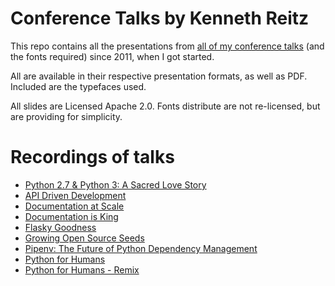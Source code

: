 # Conference Talks by Kenneth Reitz

This repo contains all the presentations from [all of my conference talks](https://www.kennethreitz.org/talks) (and the fonts required) since 2011, when I got started. 

All are available in their respective presentation formats, as well as PDF. Included are the typefaces used.

All slides are Licensed Apache 2.0. Fonts distribute are not re-licensed, but are providing for simplicity.

# Recordings of talks

- [Python 2.7 & Python 3: A Sacred Love Story](https://www.youtube.com/watch?time_continue=383&v=skYBOXE02OQ)
- [API Driven Development](https://www.youtube.com/watch?v=JQBnopNPQEc)
- [Documentation at Scale](https://www.youtube.com/watch?v=zhZOGST52ds)
- [Documentation is King](https://www.youtube.com/watch?v=QZ5ehRynekQ)
- [Flasky Goodness](https://www.youtube.com/watch?v=mfPViuYC4LE)
- [Growing Open Source Seeds](https://www.youtube.com/watch?v=UwuMclgqtAQ)
- [Pipenv: The Future of Python Dependency Management](https://www.youtube.com/watch?v=GBQAKldqgZs)
- [Python for Humans](https://www.youtube.com/watch?v=uqIx4VRIuwM)
- [Python for Humans - Remix](https://www.youtube.com/watch?v=ri_gJ-Q9GlM)
